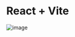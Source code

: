 # React + Vite
![image](https://github.com/user-attachments/assets/3dda3456-bb64-4429-a9f2-3c7291384272)



